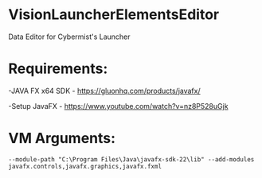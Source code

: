 # VisionLauncherElementsEditor
Data Editor for Cybermist's Launcher


# Requirements:

-JAVA FX x64 SDK		- https://gluonhq.com/products/javafx/

-Setup JavaFX		- https://www.youtube.com/watch?v=nz8P528uGjk


# VM Arguments:
```
--module-path "C:\Program Files\Java\javafx-sdk-22\lib" --add-modules javafx.controls,javafx.graphics,javafx.fxml
```
